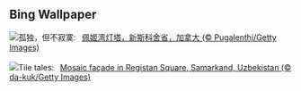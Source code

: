 ## Bing Wallpaper
![](https://www.bing.com/th?id=OHR.PeggysCove_ZH-CN4221190894_UHD.jpg&w=1000)孤独，但不寂寞:&nbsp;&ensp;[佩姬湾灯塔，新斯科舍省，加拿大 (© Pugalenthi/Getty Images)](https://www.bing.com/th?id=OHR.PeggysCove_ZH-CN4221190894_UHD.jpg)
<br><br/>
![](https://www.bing.com/th?id=OHR.RegistanUzbekistan_EN-US7287760362_UHD.jpg&w=1000)Tile tales:&nbsp;&ensp;[Mosaic façade in Registan Square, Samarkand, Uzbekistan (© da-kuk/Getty Images)](https://www.bing.com/th?id=OHR.RegistanUzbekistan_EN-US7287760362_UHD.jpg)
<br><br/>
